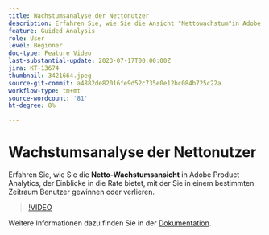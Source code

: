 ```yaml
---
title: Wachstumsanalyse der Nettonutzer
description: Erfahren Sie, wie Sie die Ansicht "Nettowachstum"in Adobe Product Analytics verwenden, die Einblicke in die Geschwindigkeit bietet, mit der Sie in einem bestimmten Zeitraum Benutzer gewinnen oder verlieren.
feature: Guided Analysis
role: User
level: Beginner
doc-type: Feature Video
last-substantial-update: 2023-07-17T00:00:00Z
jira: KT-13674
thumbnail: 3421664.jpeg
source-git-commit: a4882de82016fe9d52c735e0e12bc084b725c22a
workflow-type: tm+mt
source-wordcount: '81'
ht-degree: 8%

---
```



# Wachstumsanalyse der Nettonutzer

Erfahren Sie, wie Sie die **Netto-Wachstumsansicht** in Adobe Product Analytics, der Einblicke in die Rate bietet, mit der Sie in einem bestimmten Zeitraum Benutzer gewinnen oder verlieren.

>[!VIDEO](https://video.tv.adobe.com/v/3421664/?learn=on)

Weitere Informationen dazu finden Sie in der [Dokumentation](https://experienceleague.adobe.com/docs/analytics-platform/using/guided-analysis/user-growth/net-growth.html).
